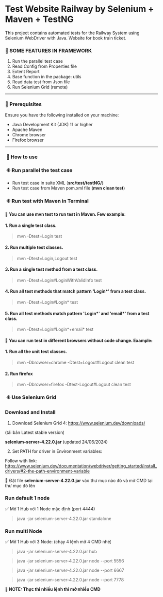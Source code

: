 # Test Website Railway by Selenium + Maven + TestNG


This project contains automated tests for the Railway System using Selenium WebDriver with Java. Website for book train
ticket.

### 🔆 SOME FEATURES IN FRAMEWORK

1. Run the parallel test case
2. Read Config from Properties file
3. Extent Report
4. Base function in the package: utils 
5. Read data test from Json file 
6. Run Selenium Grid (remote)

<hr/>

### 🔆 Prerequisites

Ensure you have the following installed on your machine:

* Java Development Kit (JDK) 11 or higher
* Apache Maven
* Chrome browser
* Firefox browser
<hr/>

### ️️ 🔆 How to use

### ️ ️✳️ Run parallel the test case

* Run test case in suite XML (**src/test/testNG/**)
* Run test case from Maven pom.xml file
  (**mvn clean test**)

### ️️ ✳️ Run test with Maven in Terminal

#### 🔆 You can use mvn test to run test in Maven. Few example:


#### 1. Run a single test class.
> mvn -Dtest=Login test

#### 2. Run multiple test classes.
>mvn -Dtest=Login,Logout test
 
#### 3.  Run a single test method from a test class.
> mvn -Dtest=Login#LoginWithValidInfo test

#### 4. Run all test methods that match pattern 'Login*' from a test class.
> mvn -Dtest=Login#Login* test

#### 5. Run all test methods match pattern 'Login*' and 'email*' from a test class.
> mvn -Dtest=Login#Login*+email* test


#### 🔆 You can run test in different browsers without code change. Example:

#### 1. Run all the unit test classes.
> mvn -Dbrowser=chrome -Dtest=Logout#Logout clean test

#### 2.  Run firefox
> mvn -Dbrowser=firefox -Dtest-Logout#Logout clean test

### ️️ ✳️ Use Selenium Grid

### Download and Install

1. Download Selenium Grid 4: https://www.selenium.dev/downloads/

(tải bản Latest stable version)

**selenium-server-4.22.0.jar** (updated 24/06/2024)

2. Set PATH for driver in Environment variables:

Follow with link:
https://www.selenium.dev/documentation/webdriver/getting_started/install_drivers/#2-the-path-environment-variable

🔆 Đặt file **selenium-server-4.22.0.jar** vào thư mục nào đó và mở CMD tại thư mục đó lên

### Run default 1 node

✅ Mở 1 Hub với 1 Node mặc định (port 4444)

> java -jar selenium-server-4.22.0.jar standalone

### Run multi Node

✅ Mở 1 Hub với 3 Node: (chạy 4 lệnh mở 4 CMD nhé)

> java -jar selenium-server-4.22.0.jar hub

> java -jar selenium-server-4.22.0.jar node --port 5556

> java -jar selenium-server-4.22.0.jar node --port 6667

> java -jar selenium-server-4.22.0.jar node --port 7778


**📝 NOTE: Thực thi nhiều lệnh thì mở nhiều CMD**

